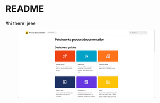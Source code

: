 # README

\#hi there! jeee

<figure><img src=".gitbook/assets/image 4.jpg" alt=""><figcaption></figcaption></figure>
